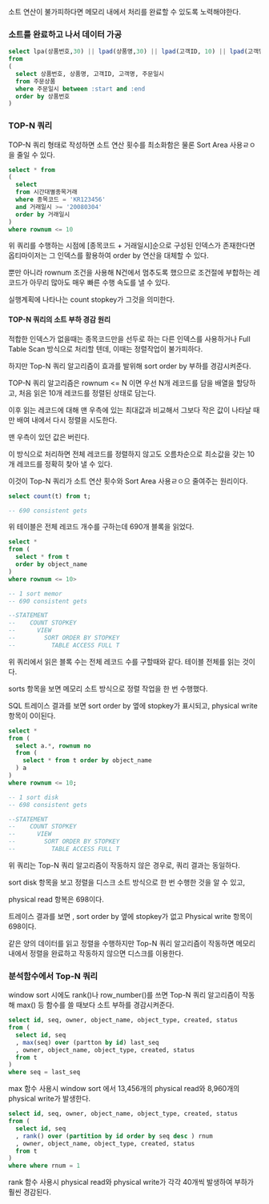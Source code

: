 소트 연산이 불가피하다면 메모리 내에서 처리를 완료할 수 있도록 노력해야한다.

### 소트를 완료하고 나서 데이터 가공

```sql
select lpa(상품번호,30) || lpad(상품명,30) || lpad(고객ID, 10) || lpad(고객명,20) || to_char(주문일시, 'yyyymmdd hh24:mi:ss')
from
(
  select 상품번호, 상품명, 고객ID, 고객명, 주문일시
  from 주문상품
  where 주문일시 between :start and :end
  order by 상품번호
)
```

### TOP-N 쿼리

TOP-N 쿼리 형태로 작성하면 소트 연산 횟수를 최소화함은 물론 Sort Area 사용ㄹㅇ을 줄일 수 있다.

```sql
select * from
(
  select
  from 시간대별종목거래
  where 종목코드 = 'KR123456'
  and 거래일시 >= '20080304'
  order by 거래일시
)
where rownum <= 10
```

위 쿼리를 수행하는 시점에 [종목코드 + 거래일시]순으로 구성된 인덱스가 존재한다면 옵티마이저는 그 인덱스를 활용하여 order by 연산을 대체할 수 있다.

뿐만 아니라 rownum 조건을 사용해 N건에서 멈추도록 했으므로 조건절에 부합하는 레코드가 아무리 많아도 매우 빠른 수행 속도를 낼 수 있다.

실행계획에 나타나는 count stopkey가 그것을 의미한다.

#### TOP-N 쿼리의 소트 부하 경감 원리

적합한 인덱스가 없을때는 종목코드만을 선두로 하는 다른 인덱스를 사용하거나 Full Table Scan 방식으로 처리할 텐데, 이때는 정렬작업이 불가피하다.

하지만 Top-N 쿼리 알고리즘이 효과를 발위해 sort order by 부하를 경감시켜준다.

TOP-N 쿼리 알고리즘은 rownum <= N 이면 우선 N개 레코드를 담을 배열을 할당하고, 처음 읽은 10개 레코드를 정렬된 상태로 담는다.

이후 읽는 레코드에 대해 맨 우측에 있는 최대값과 비교해서 그보다 작은 값이 나타날 때만 배여 내에서 다시 정렬을 시도한다.

맨 우측이 있던 값은 버린다.

이 방식으로 처리하면 전체 레코드를 정렬하지 않고도 오름차순으로 최소값을 갖는 10개 레코드를 정확히 찾아 낼 수 있다.

이것이 Top-N 쿼리가 소트 연산 횟수와 Sort Area 사용ㄹㅇ으 줄여주는 원리이다.

```sql
select count(t) from t;

-- 690 consistent gets
```

위 테이블은 전체 레코드 개수를 구하는데 690개 블록을 읽었다.

```sql
select *
from (
  select * from t
  order by object_name
)
where rownum <= 10>

-- 1 sort memor
-- 690 consistent gets

--STATEMENT
--    COUNT STOPKEY
--      VIEW
--        SORT ORDER BY STOPKEY
--          TABLE ACCESS FULL T
```

위 쿼리에서 읽은 블록 수는 전체 레코드 수를 구할때와 같다. 테이블 전체를 읽는 것이다.

sorts 항목을 보면 메모리 소트 방식으로 정렬 작업을 한 번 수행했다.

SQL 트레이스 결과를 보면 sort order by 옆에 stopkey가 표시되고, physical write 항목이 0이된다.

```sql
select *
from (
  select a.*, rownum no
  from (
    select * from t order by object_name
  ) a
)
where rownum <= 10;

-- 1 sort disk
-- 698 consistent gets

--STATEMENT
--    COUNT STOPKEY
--      VIEW
--        SORT ORDER BY STOPKEY
--          TABLE ACCESS FULL T
```

위 쿼리는 Top-N 쿼리 알고리즘이 작동하지 않은 경우로, 쿼리 결과는 동일하다.

sort disk 항목을 보고 정렬을 디스크 소트 방식으로 한 번 수행한 것을 알 수 있고,

physical read 항복은 698이다.

트레이스 결과를 보면 , sort order by 옆에 stopkey가 없고 Physical write 항목이 698이다.

같은 양의 데이터를 읽고 정렬을 수행하지만 Top-N 쿼리 알고리즘이 작동하면 메모리 내에서 정렬을 완료하고 작동하지 않으면 디스크를 이용한다.

### 분석함수에서 Top-N 쿼리

window sort 시에도 rank()나 row_number()를 쓰면 Top-N 쿼리 알고리즘이 작동해 max() 등 함수를 쓸 때보다 소트 부하를 경감시켜준다.

```sql
select id, seq, owner, object_name, object_type, created, status
from (
  select id, seq
  , max(seq) over (partton by id) last_seq
  , owner, object_name, object_type, created, status
  from t
)
where seq = last_seq
```

max 함수 사용시 window sort 에서 13,456개의 physical read와 8,960개의 physical write가 발생한다.

```sql
select id, seq, owner, object_name, object_type, created, status
from (
  select id, seq
  , rank() over (partition by id order by seq desc ) rnum
  , owner, object_name, object_type, created, status
  from t
)
where where rnum = 1
```

rank 함수 사용시 physical read와 physical write가 각각 40개씩 발생하여 부하가 훨씬 경감된다.
